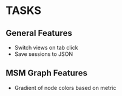 TASKS
=========

General Features
-------------

- Switch views on tab click
- Save sessions to JSON

MSM Graph Features
---------
- Gradient of node colors based on metric

